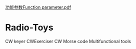 [功能参数Function parameter.pdf](https://github.com/BH1VDC/Radio-Toys/files/8367886/Function.parameter.pdf)
# Radio-Toys
CW keyer CWExerciser CW Morse code Multifunctional tools
